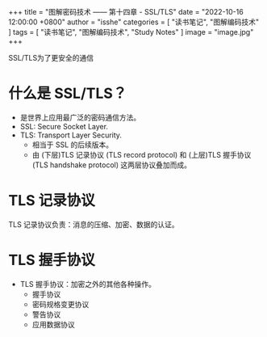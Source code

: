 +++
title = "图解密码技术 —— 第十四章 - SSL/TLS"
date = "2022-10-16 12:00:00 +0800"
author = "isshe"
categories = [ "读书笔记", "图解编码技术" ]
tags = [ "读书笔记", "图解编码技术", "Study Notes" ]
image = "image.jpg"
+++


SSL/TLS为了更安全的通信


# 什么是 SSL/TLS？
* 是世界上应用最广泛的密码通信方法。
* SSL: Secure Socket Layer.
* TLS: Transport Layer Security.
  * 相当于 SSL 的后续版本。
  * 由 (下层)TLS 记录协议 (TLS record protocol) 和 (上层)TLS 握手协议 (TLS handshake protocol) 这两层协议叠加而成。

# TLS 记录协议
TLS 记录协议负责：消息的压缩、加密、数据的认证。

# TLS 握手协议
* TLS 握手协议：加密之外的其他各种操作。
  * 握手协议
  * 密码规格变更协议
  * 警告协议
  * 应用数据协议